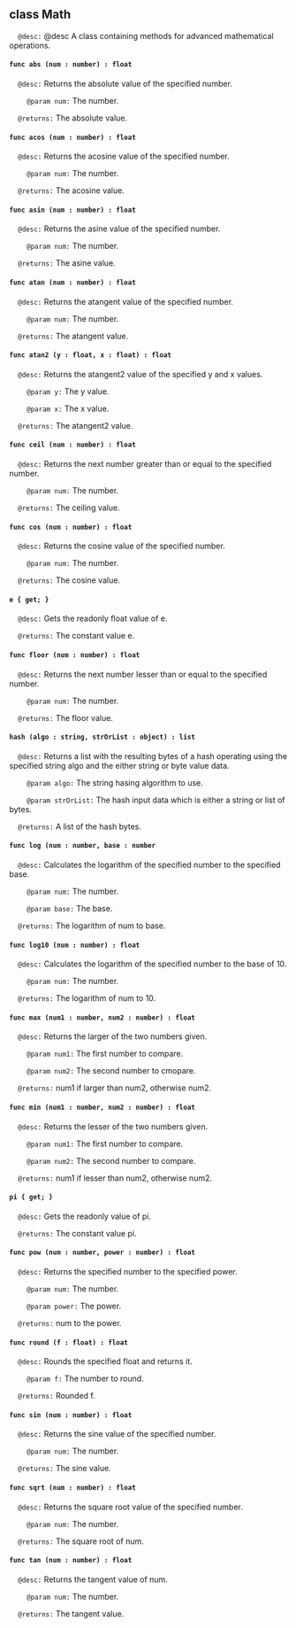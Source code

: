 ## class Math

&nbsp;&nbsp;&nbsp;&nbsp;```@desc:``` @desc A class containing methods for advanced mathematical operations.

#### ```func abs (num : number) : float```

&nbsp;&nbsp;&nbsp;&nbsp;```@desc:``` Returns the absolute value of the specified number.

&nbsp;&nbsp;&nbsp;&nbsp;&nbsp;&nbsp;&nbsp;&nbsp;```@param num:``` The number.

&nbsp;&nbsp;&nbsp;&nbsp;```@returns:``` The absolute value.

#### ```func acos (num : number) : float```

&nbsp;&nbsp;&nbsp;&nbsp;```@desc:``` Returns the acosine value of the specified number.

&nbsp;&nbsp;&nbsp;&nbsp;&nbsp;&nbsp;&nbsp;&nbsp;```@param num:``` The number.

&nbsp;&nbsp;&nbsp;&nbsp;```@returns:``` The acosine value.

#### ```func asin (num : number) : float```

&nbsp;&nbsp;&nbsp;&nbsp;```@desc:``` Returns the asine value of the specified number.

&nbsp;&nbsp;&nbsp;&nbsp;&nbsp;&nbsp;&nbsp;&nbsp;```@param num:``` The number.

&nbsp;&nbsp;&nbsp;&nbsp;```@returns:``` The asine value.

#### ```func atan (num : number) : float```

&nbsp;&nbsp;&nbsp;&nbsp;```@desc:``` Returns the atangent value of the specified number.

&nbsp;&nbsp;&nbsp;&nbsp;&nbsp;&nbsp;&nbsp;&nbsp;```@param num:``` The number.

&nbsp;&nbsp;&nbsp;&nbsp;```@returns:``` The atangent value.

#### ```func atan2 (y : float, x : float) : float```

&nbsp;&nbsp;&nbsp;&nbsp;```@desc:``` Returns the atangent2 value of the specified y and x values.

&nbsp;&nbsp;&nbsp;&nbsp;&nbsp;&nbsp;&nbsp;&nbsp;```@param y:``` The y value.

&nbsp;&nbsp;&nbsp;&nbsp;&nbsp;&nbsp;&nbsp;&nbsp;```@param x:``` The x value.

&nbsp;&nbsp;&nbsp;&nbsp;```@returns:``` The atangent2 value.

#### ```func ceil (num : number) : float```

&nbsp;&nbsp;&nbsp;&nbsp;```@desc:``` Returns the next number greater than or equal to the specified number.

&nbsp;&nbsp;&nbsp;&nbsp;&nbsp;&nbsp;&nbsp;&nbsp;```@param num:``` The number.

&nbsp;&nbsp;&nbsp;&nbsp;```@returns:``` The ceiling value.

#### ```func cos (num : number) : float```

&nbsp;&nbsp;&nbsp;&nbsp;```@desc:``` Returns the cosine value of the specified number.

&nbsp;&nbsp;&nbsp;&nbsp;&nbsp;&nbsp;&nbsp;&nbsp;```@param num:``` The number.

&nbsp;&nbsp;&nbsp;&nbsp;```@returns:``` The cosine value.

#### ```e { get; }```

&nbsp;&nbsp;&nbsp;&nbsp;```@desc:``` Gets the readonly float value of e.

&nbsp;&nbsp;&nbsp;&nbsp;```@returns:``` The constant value e.

#### ```func floor (num : number) : float```

&nbsp;&nbsp;&nbsp;&nbsp;```@desc:``` Returns the next number lesser than or equal to the specified number.

&nbsp;&nbsp;&nbsp;&nbsp;&nbsp;&nbsp;&nbsp;&nbsp;```@param num:``` The number.

&nbsp;&nbsp;&nbsp;&nbsp;```@returns:``` The floor value.

#### ```hash (algo : string, strOrList : object) : list```

&nbsp;&nbsp;&nbsp;&nbsp;```@desc:``` Returns a list with the resulting bytes of a hash operating using the specified string algo and the either string or byte value data.

&nbsp;&nbsp;&nbsp;&nbsp;&nbsp;&nbsp;&nbsp;&nbsp;```@param algo:``` The string hasing algorithm to use.

&nbsp;&nbsp;&nbsp;&nbsp;&nbsp;&nbsp;&nbsp;&nbsp;```@param strOrList:``` The hash input data which is either a string or list of bytes.

&nbsp;&nbsp;&nbsp;&nbsp;```@returns:``` A list of the hash bytes.

#### ```func log (num : number, base : number```

&nbsp;&nbsp;&nbsp;&nbsp;```@desc:``` Calculates the logarithm of the specified number to the specified base.

&nbsp;&nbsp;&nbsp;&nbsp;&nbsp;&nbsp;&nbsp;&nbsp;```@param num:``` The number.

&nbsp;&nbsp;&nbsp;&nbsp;&nbsp;&nbsp;&nbsp;&nbsp;```@param base:``` The base.

&nbsp;&nbsp;&nbsp;&nbsp;```@returns:``` The logarithm of num to base.

#### ```func log10 (num : number) : float```

&nbsp;&nbsp;&nbsp;&nbsp;```@desc:``` Calculates the logarithm of the specified number to the base of 10.

&nbsp;&nbsp;&nbsp;&nbsp;&nbsp;&nbsp;&nbsp;&nbsp;```@param num:``` The number.

&nbsp;&nbsp;&nbsp;&nbsp;```@returns:``` The logarithm of num to 10.

#### ```func max (num1 : number, num2 : number) : float```

&nbsp;&nbsp;&nbsp;&nbsp;```@desc:``` Returns the larger of the two numbers given.

&nbsp;&nbsp;&nbsp;&nbsp;&nbsp;&nbsp;&nbsp;&nbsp;```@param num1:``` The first number to compare.

&nbsp;&nbsp;&nbsp;&nbsp;&nbsp;&nbsp;&nbsp;&nbsp;```@param num2:``` The second number to cmopare.

&nbsp;&nbsp;&nbsp;&nbsp;```@returns:``` num1 if larger than num2, otherwise num2.

#### ```func min (num1 : number, num2 : number) : float```

&nbsp;&nbsp;&nbsp;&nbsp;```@desc:``` Returns the lesser of the two numbers given.

&nbsp;&nbsp;&nbsp;&nbsp;&nbsp;&nbsp;&nbsp;&nbsp;```@param num1:``` The first number to compare.

&nbsp;&nbsp;&nbsp;&nbsp;&nbsp;&nbsp;&nbsp;&nbsp;```@param num2:``` The second number to compare.

&nbsp;&nbsp;&nbsp;&nbsp;```@returns:``` num1 if lesser than num2, otherwise num2.

#### ```pi { get; }```

&nbsp;&nbsp;&nbsp;&nbsp;```@desc:``` Gets the readonly value of pi.

&nbsp;&nbsp;&nbsp;&nbsp;```@returns:``` The constant value pi.

#### ```func pow (num : number, power : number) : float```

&nbsp;&nbsp;&nbsp;&nbsp;```@desc:``` Returns the specified number to the specified power.

&nbsp;&nbsp;&nbsp;&nbsp;&nbsp;&nbsp;&nbsp;&nbsp;```@param num:``` The number.

&nbsp;&nbsp;&nbsp;&nbsp;&nbsp;&nbsp;&nbsp;&nbsp;```@param power:``` The power.

&nbsp;&nbsp;&nbsp;&nbsp;```@returns:``` num to the power.

#### ```func round (f : float) : float```

&nbsp;&nbsp;&nbsp;&nbsp;```@desc:``` Rounds the specified float and returns it.

&nbsp;&nbsp;&nbsp;&nbsp;&nbsp;&nbsp;&nbsp;&nbsp;```@param f:``` The number to round.

&nbsp;&nbsp;&nbsp;&nbsp;```@returns:``` Rounded f.

#### ```func sin (num : number) : float```

&nbsp;&nbsp;&nbsp;&nbsp;```@desc:``` Returns the sine value of the specified number.

&nbsp;&nbsp;&nbsp;&nbsp;&nbsp;&nbsp;&nbsp;&nbsp;```@param num:``` The number.

&nbsp;&nbsp;&nbsp;&nbsp;```@returns:``` The sine value.

#### ```func sqrt (num : number) : float```

&nbsp;&nbsp;&nbsp;&nbsp;```@desc:``` Returns the square root value of the specified number.

&nbsp;&nbsp;&nbsp;&nbsp;&nbsp;&nbsp;&nbsp;&nbsp;```@param num:``` The number.

&nbsp;&nbsp;&nbsp;&nbsp;```@returns:``` The square root of num.

#### ```func tan (num : number) : float```

&nbsp;&nbsp;&nbsp;&nbsp;```@desc:``` Returns the tangent value of num.

&nbsp;&nbsp;&nbsp;&nbsp;&nbsp;&nbsp;&nbsp;&nbsp;```@param num:``` The number.

&nbsp;&nbsp;&nbsp;&nbsp;```@returns:``` The tangent value.

